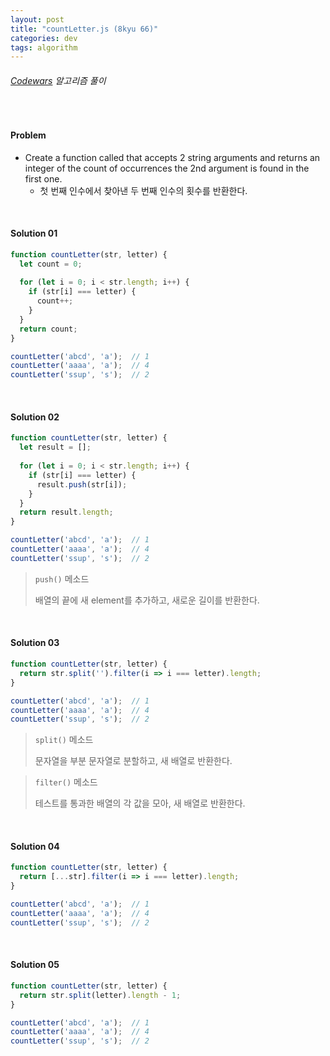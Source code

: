 ```yaml
---
layout: post
title: "countLetter.js (8kyu 66)"
categories: dev
tags: algorithm
---
```


###### [Codewars](https://www.codewars.com) 알고리즘 풀이

<br>

#### Problem

- Create a function called that accepts 2 string arguments and returns an integer of the count of occurrences the 2nd argument is found in the first one.
  - 첫 번째 인수에서 찾아낸 두 번째 인수의 횟수를 반환한다.

<br>

#### Solution 01

```js
function countLetter(str, letter) {
  let count = 0;
  
  for (let i = 0; i < str.length; i++) {
    if (str[i] === letter) {
      count++;
    }
  }
  return count;
}

countLetter('abcd', 'a');  // 1
countLetter('aaaa', 'a');  // 4
countLetter('ssup', 's');  // 2
```

<br>

#### Solution 02

```js
function countLetter(str, letter) {
  let result = [];
  
  for (let i = 0; i < str.length; i++) {
    if (str[i] === letter) {
      result.push(str[i]);
    }
  }
  return result.length;
}

countLetter('abcd', 'a');  // 1
countLetter('aaaa', 'a');  // 4
countLetter('ssup', 's');  // 2
```

> `push()` 메소드
>
> 배열의 끝에 새 element를 추가하고, 새로운 길이를 반환한다.

<br>

#### Solution 03

```js
function countLetter(str, letter) {
  return str.split('').filter(i => i === letter).length;
}

countLetter('abcd', 'a');  // 1
countLetter('aaaa', 'a');  // 4
countLetter('ssup', 's');  // 2
```

> `split()` 메소드
>
> 문자열을 부분 문자열로 분할하고, 새 배열로 반환한다.

> `filter()` 메소드
>
> 테스트를 통과한 배열의 각 값을 모아, 새 배열로 반환한다.

<br>

#### Solution 04

```js
function countLetter(str, letter) {
  return [...str].filter(i => i === letter).length;
}

countLetter('abcd', 'a');  // 1
countLetter('aaaa', 'a');  // 4
countLetter('ssup', 's');  // 2
```

<br>

#### Solution 05

```js
function countLetter(str, letter) {
  return str.split(letter).length - 1;
}

countLetter('abcd', 'a');  // 1
countLetter('aaaa', 'a');  // 4
countLetter('ssup', 's');  // 2
```

<br>

<br>